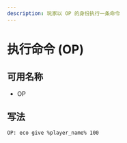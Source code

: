```yaml
---
description: 玩家以 OP 的身份执行一条命令
---
```


# 执行命令 \(OP\)

## 可用名称

* OP

## 写法

```
OP: eco give %player_name% 100
```



